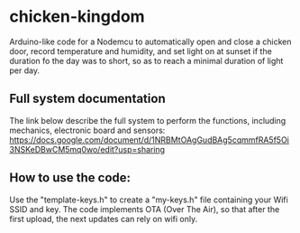 # chicken-kingdom
Arduino-like code for a Nodemcu to automatically open and close a chicken door, record temperature and humidity, and set light on at sunset if the duration fo the day was to short, so as to reach a minimal duration of light per day.

## Full system documentation
The link below describe the full system to perform the functions, including mechanics, electronic board and sensors:
https://docs.google.com/document/d/1NRBMtOAgGudBAg5cqmmfRA5f5Oi3NSKeDBwCM5mq0wo/edit?usp=sharing

## How to use the code:
Use the "template-keys.h" to create a "my-keys.h" file containing your Wifi SSID and key.
The code implements OTA (Over The Air), so that after the first upload, the next updates can rely on wifi only.
